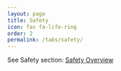 ```yaml
---
layout: page
title: Safety
icon: fas fa-life-ring
order: 2
permalink: /tabs/safety/
---
```


See Safety section: [Safety Overview](/safety/)

